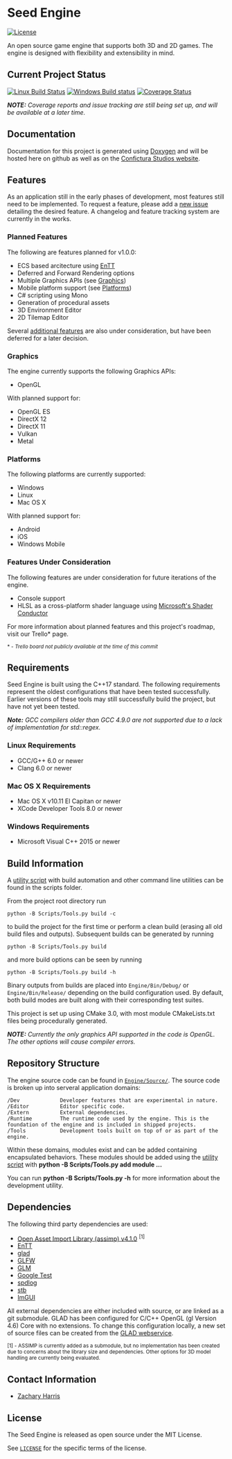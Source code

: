 # Seed Engine
[![License](https://img.shields.io/github/license/mashape/apistatus.svg)](LICENSE)

An open source game engine that supports both 3D and 2D games. The engine is designed with flexibility and extensibility in mind.

## Current Project Status

[![Linux Build Status](https://travis-ci.com/ConficturaStudios/seed-engine.svg?branch=dev)](https://travis-ci.com/ConficturaStudios/seed-engine) 
[![Windows Build status](https://ci.appveyor.com/api/projects/status/n7te2x6t1ie888tv?svg=true)](https://ci.appveyor.com/project/ConficturaStudios/seed-engine)
[![Coverage Status](https://coveralls.io/repos/github/ConficturaStudios/seed-engine/badge.svg?branch=master)](https://coveralls.io/github/ConficturaStudios/seed-engine?branch=master)

***NOTE:*** *Coverage reports and issue tracking are still being set up, and will be available at a later time.*

## Documentation

Documentation for this project is generated using [Doxygen](https://www.doxygen.org) and will be hosted here on github as well as on the [Confictura Studios website](https://www.conficturastudios.com).

## Features

As an application still in the early phases of development, most features still need to be implemented. To request a feature, please add a [new issue](https://github.com/ConficturaStudios/seed-engine/issues/new) detailing the desired feature. A changelog and feature tracking system are currently in the works.

### Planned Features

The following are features planned for v1.0.0:

- ECS based arcitecture using [EnTT](https://github.com/skypjack/entt)
- Deferred and Forward Rendering options
- Multiple Graphics APIs (see [Graphics](#Graphics))
- Mobile platform support (see [Platforms](#Platforms))
- C# scripting using Mono
- Generation of procedural assets
- 3D Environment Editor
- 2D Tilemap Editor

Several [additional features](#Features-Under-Consideration) are also under consideration, but have been deferred for a later decision.

### Graphics

The engine currently supports the following Graphics APIs:

- OpenGL

With planned support for:

- OpenGL ES
- DirectX 12
- DirectX 11
- Vulkan
- Metal

### Platforms

The following platforms are currently supported:

- Windows
- Linux
- Mac OS X

With planned support for:

- Android
- iOS
- Windows Mobile

### Features Under Consideration

The following features are under consideration for future iterations of the engine.

- Console support
- HLSL as a cross-platform shader language using [Microsoft's Shader Conductor](https://github.com/Microsoft/ShaderConductor)

For more information about planned features and this project's roadmap, visit our Trello* page.

<sub name = "FeaturesNote1">* - *Trello board not publicly available at the time of this commit*</sub>

## Requirements

Seed Engine is built using the C++17 standard. The following requirements represent the oldest configurations that have been tested successfully. Earlier versions of these tools may still successfully build the project, but have not yet been tested.

***Note:*** *GCC compilers older than GCC 4.9.0 are not supported due to a lack of implementation for std::regex.*

### Linux Requirements
- GCC/G++ 6.0 or newer
- Clang 6.0 or newer
### Mac OS X Requirements
- Mac OS X v10.11 El Capitan or newer
- XCode Developer Tools 8.0 or newer
### Windows Requirements
- Microsoft Visual C++ 2015 or newer

## Build Information

A [utility script](https://github.com/ConficturaStudios/seed-engine/blob/master/Scripts/Tools.py) with build automation and other command line utilities can be found in the scripts folder.

From the project root directory run

    python -B Scripts/Tools.py build -c

to build the project for the first time or perform a clean build (erasing all old build files and outputs). Subsequent builds can be generated by running

    python -B Scripts/Tools.py build

and more build options can be seen by running

    python -B Scripts/Tools.py build -h


Binary outputs from builds are placed into `Engine/Bin/Debug/` or `Engine/Bin/Release/` depending on the build configuration used. By default, both build modes are built along with their corresponding test suites. 

This project is set up using CMake 3.0, with most module CMakeLists.txt files being procedurally generated.

***NOTE:*** *Currently the only graphics API supported in the code is OpenGL. The other options will cause compiler errors.*

## Repository Structure

The engine source code can be found in [`Engine/Source/`](https://github.com/ConficturaStudios/seed-engine/tree/master/Engine/Source). The source code is broken up into serveral application domains:

    /Dev             Developer features that are experimental in nature.
    /Editor          Editor specific code.
    /Extern          External dependencies.
    /Runtime         The runtime code used by the engine. This is the foundation of the engine and is included in shipped projects.
    /Tools           Development tools built on top of or as part of the engine.

Within these domains, modules exist and can be added containing encapsulated behaviors. These modules should be added using the [utility script](https://github.com/ConficturaStudios/seed-engine/blob/master/Scripts/Tools.py) with **python -B Scripts/Tools.py add module ...**

You can run **python -B Scripts/Tools.py -h** for more information about the development utility.

## Dependencies

The following third party dependencies are used:

- [Open Asset Import Library (assimp) v4.1.0](https://github.com/assimp/assimp) <sup>[1]</sup>
- [EnTT](https://github.com/skypjack/entt)
- [glad](https://github.com/Dav1dde/glad)
- [GLFW](https://github.com/glfw/glfw)
- [GLM](https://github.com/g-truc/glm)
- [Google Test](https://github.com/google/googletest)
- [spdlog](https://github.com/gabime/spdlog)
- [stb](https://github.com/nothings/stb)
- [ImGUI](https://github.com/ocornut/imgui)

All external dependencies are either included with source, or are linked as a git submodule. GLAD has been configured for C/C++ OpenGL (gl Version 4.6) Core with no extensions. To change this configuration locally, a new set of source files can be created from the [GLAD webservice](https://glad.dav1d.de/).

<sub name="DependencyNote1">[1] - ASSIMP is currently added as a submodule, but no implementation has been created due to concerns about the library size and dependencies. Other options for 3D model handling are currently being evaluated.</sub>

## Contact Information

- [Zachary Harris](mailto:zach@conficturastudios.com)

## License

The Seed Engine is released as open source under the MIT License.

See [`LICENSE`](LICENSE) for the specific terms of the license.